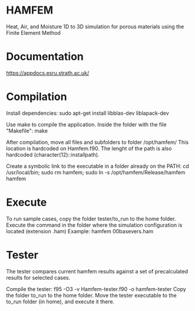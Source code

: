 # HAMFEM
Heat, Air, and Moisture 1D to 3D simulation for porous materials using the Finite Element Method

# Documentation
https://appdocs.esru.strath.ac.uk/

# Compilation
Install dependencies:
	sudo apt-get install libblas-dev liblapack-dev

Use make to compile the application. Inside the folder with the file "Makefile":
	make

After compilation, move all files and subfolders to folder /opt/hamfem/
This location is hardcoded on Hamfem.f90. The lenght of the path is also hardcoded (character(12)::installpath).

Create a symbolic link to the executable in a folder already on the PATH:
	cd /usr/local/bin; sudo rm hamfem; sudo ln -s /opt/hamfem/Release/hamfem hamfem

# Execute
To run sample cases, copy the folder tester/to_run to the home folder.
Execute the command in the folder where the simulation configuration is located (extension .ham)
Example:
	hamfem  00basevers.ham

# Tester
The tester compares current hamfem results against a set of precalculated results for selected cases.

Compile the tester:
  f95 -O3 -v  Hamfem-tester.f90  -o hamfem-tester
Copy the folder to_run to the home folder.
Move the tester executable to the to_run folder (in home), and execute it there.
